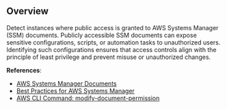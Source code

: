 ## Overview

Detect instances where public access is granted to AWS Systems Manager (SSM) documents. Publicly accessible SSM documents can expose sensitive configurations, scripts, or automation tasks to unauthorized users. Identifying such configurations ensures that access controls align with the principle of least privilege and prevent misuse or unauthorized changes.

**References**:
- [AWS Systems Manager Documents](https://docs.aws.amazon.com/systems-manager/latest/userguide/sysman-ssm-docs.html)
- [Best Practices for AWS Systems Manager](https://docs.aws.amazon.com/systems-manager/latest/userguide/best-practices.html)
- [AWS CLI Command: modify-document-permission](https://docs.aws.amazon.com/cli/latest/reference/ssm/modify-document-permission.html)